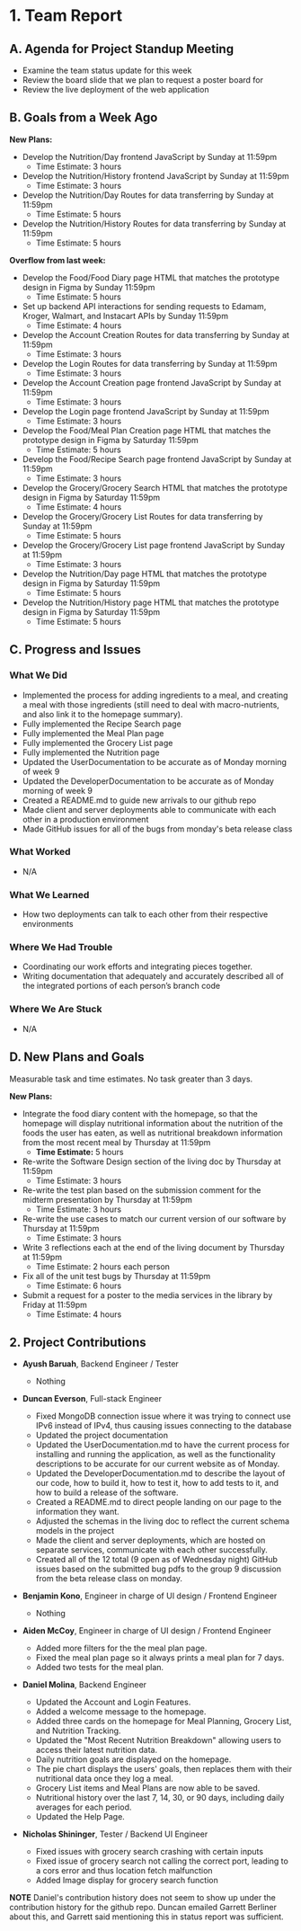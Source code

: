 # 1. Team Report

## A. Agenda for Project Standup Meeting
- Examine the team status update for this week
- Review the board slide that we plan to request a poster board for
- Review the live deployment of the web application

## B. Goals from a Week Ago

**New Plans:**
- Develop the Nutrition/Day frontend JavaScript by Sunday at 11:59pm
  - Time Estimate: 3 hours
- Develop the Nutrition/History frontend JavaScript by Sunday at 11:59pm
  - Time Estimate: 3 hours
- Develop the Nutrition/Day Routes for data transferring by Sunday at 11:59pm
  - Time Estimate: 5 hours
- Develop the Nutrition/History Routes for data transferring by Sunday at 11:59pm
  - Time Estimate: 5 hours
		
**Overflow from last week:**
- Develop the Food/Food Diary page HTML that matches the prototype design in Figma by Sunday 11:59pm
  - Time Estimate: 5 hours
- Set up backend API interactions for sending requests to Edamam, Kroger, Walmart, and Instacart APIs by Sunday 11:59pm
  - Time Estimate: 4 hours
- Develop the Account Creation Routes for data transferring by Sunday at 11:59pm
  - Time Estimate: 3 hours
- Develop the Login Routes for data transferring by Sunday at 11:59pm
  - Time Estimate: 3 hours
- Develop the Account Creation page frontend JavaScript by Sunday at 11:59pm
  - Time Estimate: 3 hours
- Develop the Login page frontend JavaScript by Sunday at 11:59pm
  - Time Estimate: 3 hours
- Develop the Food/Meal Plan Creation page HTML that matches the prototype design in Figma by Saturday 11:59pm
  - Time Estimate: 5 hours
- Develop the Food/Recipe Search page frontend JavaScript by Sunday at 11:59pm
  - Time Estimate: 3 hours
- Develop the Grocery/Grocery Search HTML that matches the prototype design in Figma by Saturday 11:59pm
  - Time Estimate: 4 hours
- Develop the Grocery/Grocery List Routes for data transferring by Sunday at 11:59pm
  - Time Estimate: 5 hours
- Develop the Grocery/Grocery List page frontend JavaScript by Sunday at 11:59pm
  - Time Estimate: 3 hours
- Develop the Nutrition/Day page HTML that matches the prototype design in Figma by Saturday 11:59pm
  - Time Estimate: 5 hours
- Develop the Nutrition/History page HTML that matches the prototype design in Figma by Saturday 11:59pm
  - Time Estimate: 5 hours

## C. Progress and Issues

### What We Did
- Implemented the process for adding ingredients to a meal, and creating a meal with those ingredients (still need to deal with macro-nutrients, and also link it to the homepage summary).
- Fully implemented the Recipe Search page
- Fully implemented the Meal Plan page
- Fully implemented the Grocery List page
- Fully implemented the Nutrition page
- Updated the UserDocumentation to be accurate as of Monday morning of week 9
- Updated the DeveloperDocumentation to be accurate as of Monday morning of week 9
- Created a README.md to guide new arrivals to our github repo
- Made client and server deployments able to communicate with each other in a production environment
- Made GitHub issues for all of the bugs from monday's beta release class

### What Worked
- N/A

### What We Learned
- How two deployments can talk to each other from their respective environments

### Where We Had Trouble
- Coordinating our work efforts and integrating pieces together.
- Writing documentation that adequately and accurately described all of the integrated portions of each person’s branch code


### Where We Are Stuck
- N/A

## D. New Plans and Goals
Measurable task and time estimates. No task greater than 3 days.

**New Plans:**
- Integrate the food diary content with the homepage, so that the homepage will display nutritional information about the nutrition of the foods the user has eaten, as well as nutritional breakdown information from the most recent meal by Thursday at 11:59pm
  - **Time Estimate:** 5 hours
- Re-write the Software Design section of the living doc by Thursday at 11:59pm
  - Time Estimate: 3 hours
- Re-write the test plan based on the submission comment for the midterm presentation by Thursday at 11:59pm
  - Time Estimate: 3 hours
- Re-write the use cases to match our current version of our software by Thursday at 11:59pm
  - Time Estimate: 3 hours
- Write 3 reflections each at the end of the living document by Thursday at 11:59pm
  - Time Estimate: 2 hours each person
- Fix all of the unit test bugs by Thursday at 11:59pm
  - Time Estimate: 6 hours
- Submit a request for a poster to the media services in the library by Friday at 11:59pm
  - Time Estimate: 4 hours

## 2. Project Contributions
- **Ayush Baruah**, Backend Engineer / Tester  
  - Nothing
- **Duncan Everson**, Full-stack Engineer  
  - Fixed MongoDB connection issue where it was trying to connect use IPv6 instead of IPv4, thus causing issues connecting to the database
  - Updated the project documentation
  - Updated the UserDocumentation.md to have the current process for installing and running the application, as well as the functionality descriptions to be accurate for our current website as of Monday.
  - Updated the DeveloperDocumentation.md to describe the layout of our code, how to build it, how to test it, how to add tests to it, and how to build a release of the software.
  - Created a README.md to direct people landing on our page to the information they want.
  - Adjusted the schemas in the living doc to reflect the current schema models in the project
  - Made the client and server deployments, which are hosted on separate services, communicate with each other successfully.
  - Created all of the 12 total (9 open as of Wednesday night) GitHub issues based on the submitted bug pdfs to the group 9 discussion from the beta release class on monday.

- **Benjamin Kono**, Engineer in charge of UI design / Frontend Engineer  
  - Nothing
- **Aiden McCoy**, Engineer in charge of UI design / Frontend Engineer  
  - Added more filters for the the meal plan page.
  - Fixed the meal plan page so it always prints a meal plan for 7 days.
  - Added two tests for the meal plan. 
- **Daniel Molina**, Backend Engineer 
  - Updated the Account and Login Features.
  - Added a welcome message to the homepage.
  - Added three cards on the homepage for Meal Planning, Grocery List, and Nutrition Tracking.
  - Updated the "Most Recent Nutrition Breakdown" allowing users to access their latest nutrition data.
  - Daily nutrition goals are displayed on the homepage.
  - The pie chart displays the users' goals, then replaces them with their nutritional data once they log a meal.
  - Grocery List items and Meal Plans are now able to be saved.
  - Nutritional history over the last 7, 14, 30, or 90 days, including daily averages for each period.
  - Updated the Help Page.
- **Nicholas Shininger**, Tester / Backend UI Engineer  
  - Fixed issues with grocery search crashing with certain inputs
  - Fixed issue of grocery search not calling the correct port, leading to a cors error and thus location fetch malfunction
  - Added Image display for grocery search function
 
  
**NOTE**
Daniel's contribution history does not seem to show up under the contribution history for the github repo. Duncan emailed Garrett Berliner about this, and Garrett said mentioning this in status report was sufficient.
